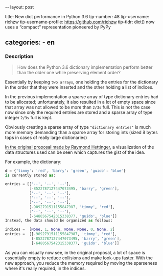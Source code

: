 --
layout: post

title: New dict performance in Python 3.6
tip-number: 48
tip-username: richzw
tip-username-profile: https://github.com/richzw
tip-tldr: dict() now uses a “compact” representation pioneered by PyPy

categories:
    - en
---

### Description

> How does the Python 3.6 dictionary implementation perform better than the older one while preserving element order?

Essentially by keeping `two arrays`, one holding the entries for the dictionary in the order that they were inserted and the 
other holding a list of indices.

In the previous implementation a sparse array of type dictionary entries had to be allocated; unfortunately, it also resulted 
in a lot of empty space since that array was not allowed to be more than `2/3s` full. This is not the case now since only the
required entries are stored and a sparse array of type integer `2/3s` full is kept.

Obviously creating a sparse array of type `"dictionary entries"` is much more memory demanding than a sparse array for 
storing ints (sized 8 bytes tops in cases of really large dictionaries)

[In the original proposal made by Raymond Hettinger](https://mail.python.org/pipermail/python-dev/2012-December/123028.html), a visualization of the data structures used can be seen which captures
the gist of the idea.

For example, the dictionary:

```python
d = {'timmy': 'red', 'barry': 'green', 'guido': 'blue'}
is currently stored as:

entries = [['--', '--', '--'],
           [-8522787127447073495, 'barry', 'green'],
           ['--', '--', '--'],
           ['--', '--', '--'],
           ['--', '--', '--'],
           [-9092791511155847987, 'timmy', 'red'],
           ['--', '--', '--'],
           [-6480567542315338377, 'guido', 'blue']]
Instead, the data should be organized as follows:

indices =  [None, 1, None, None, None, 0, None, 2]
entries =  [[-9092791511155847987, 'timmy', 'red'],
            [-8522787127447073495, 'barry', 'green'],
            [-6480567542315338377, 'guido', 'blue']]
```

As you can visually now see, in the original proposal, a lot of space is essentially empty to reduce collisions and make 
look-ups faster. With the new approach, you reduce the memory required by moving the sparseness where it's really required, 
in the indices.

